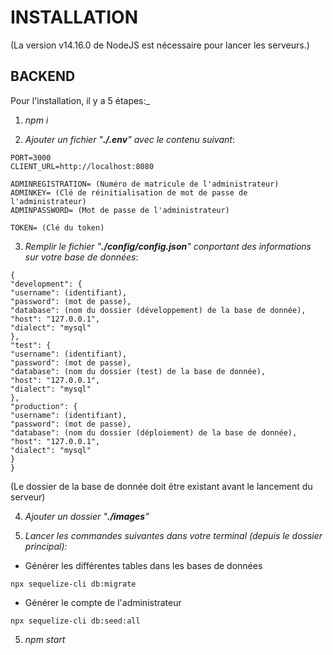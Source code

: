 # INSTALLATION

(La version v14.16.0 de NodeJS est nécessaire pour lancer les serveurs.)

## BACKEND

Pour l'installation, il y a 5 étapes:\_

1. _npm i_

2. _Ajouter un fichier "**./.env**" avec le contenu suivant_:

```
PORT=3000
CLIENT_URL=http://localhost:8080

ADMINREGISTRATION= (Numéro de matricule de l'administrateur)
ADMINKEY= (Clé de réinitialisation de mot de passe de l'administrateur)
ADMINPASSWORD= (Mot de passe de l'administrateur)

TOKEN= (Clé du token)
```

3. _Remplir le fichier "**./config/config.json**" conportant des informations sur votre base de données_:

```
{
"development": {
"username": (identifiant),
"password": (mot de passe),
"database": (nom du dossier (développement) de la base de donnée),
"host": "127.0.0.1",
"dialect": "mysql"
},
"test": {
"username": (identifiant),
"password": (mot de passe),
"database": (nom du dossier (test) de la base de donnée),
"host": "127.0.0.1",
"dialect": "mysql"
},
"production": {
"username": (identifiant),
"password": (mot de passe),
"database": (nom du dossier (déploiement) de la base de donnée),
"host": "127.0.0.1",
"dialect": "mysql"
}
}
```

(Le dossier de la base de donnée doit être existant avant le lancement du serveur)

4. _Ajouter un dossier "**./images**"_

5. _Lancer les commandes suivantes dans votre terminal (depuis le dossier principal):_

- Générer les différentes tables dans les bases de données

```
npx sequelize-cli db:migrate
```

- Générer le compte de l'administrateur

```
npx sequelize-cli db:seed:all
```

5. _npm start_
